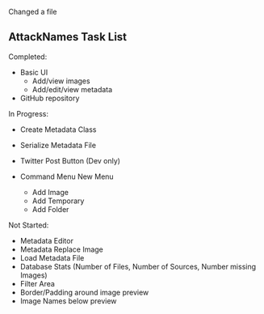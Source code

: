 Changed a file


AttackNames Task List
---------------------

Completed:
- Basic UI
	- Add/view images
	- Add/edit/view metadata
- GitHub repository


In Progress:
- Create Metadata Class
- Serialize Metadata File

- Twitter Post Button (Dev only)
- Command Menu New Menu
	- Add Image
	- Add Temporary
	- Add Folder

Not Started:
- Metadata Editor
- Metadata Replace Image
- Load Metadata File
- Database Stats (Number of Files, Number of Sources, Number missing Images)
- Filter Area
- Border/Padding around image preview
- Image Names below preview
